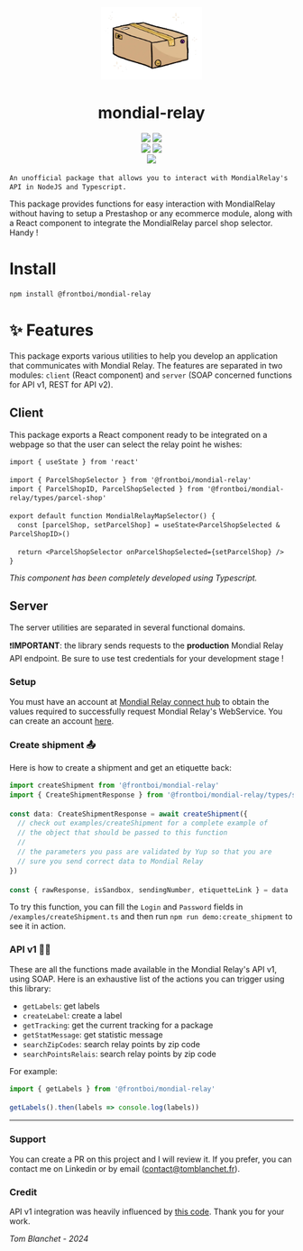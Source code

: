 <div align='center'>
    <img src="doc/package.webp" height="128">
    <h1 align='center'>mondial-relay</h1>
</div>

<div align="center">
    <img src=https://img.shields.io/badge/Created_by-Tom_Blanchet-blue?color=FED205&style=for-the-badge>
    <img src=https://img.shields.io/badge/Maintained%20%3F-yes-green.svg?style=for-the-badge>
</div>
 
<div align="center">
    <img src=https://img.shields.io/badge/TypeScript-007ACC?style=for-the-badge&logo=typescript&logoColor=white>
    <img src=https://img.shields.io/badge/React-20232A?style=for-the-badge&logo=react&logoColor=61DAFB>
</div>
 
<div align="center">
    <a href='https://www.google.com/url?sa=t&rct=j&q=&esrc=s&source=web&cd=&cad=rja&uact=8&ved=2ahUKEwiFmq2GueKEAxXf_7sIHcONCvcQFnoECBEQAQ&url=https%3A%2F%2Ffr.linkedin.com%2Fin%2Ftom-blanchet&usg=AOvVaw2NyolXUeo7ja8PpF4VNmHt&opi=89978449'>
    <img src=https://img.shields.io/badge/Tom_Blanchet-0077B5?logo=linkedin&logoColor=white&style=for-the-badge>
    </a>
</div>

```
An unofficial package that allows you to interact with MondialRelay's API in NodeJS and Typescript.
```

This package provides functions for easy interaction with MondialRelay without having to setup a Prestashop or any ecommerce module, along with a React component to integrate the MondialRelay parcel shop selector. Handy !

# Install

```bash
npm install @frontboi/mondial-relay
```

# ✨ Features

This package exports various utilities to help you develop an application that communicates with Mondial Relay. The features are separated in two modules: `client` (React component) and `server` (SOAP concerned functions for API v1, REST for API v2).

## Client

This package exports a React component ready to be integrated on a webpage so that the user can select the relay point he wishes:

```tsx
import { useState } from 'react'

import { ParcelShopSelector } from '@frontboi/mondial-relay'
import { ParcelShopID, ParcelShopSelected } from '@frontboi/mondial-relay/types/parcel-shop'

export default function MondialRelayMapSelector() {
  const [parcelShop, setParcelShop] = useState<ParcelShopSelected & ParcelShopID>()

  return <ParcelShopSelector onParcelShopSelected={setParcelShop} />
}
```

_This component has been completely developed using Typescript._

## Server

The server utilities are separated in several functional domains.

❗️**IMPORTANT**: the library sends requests to the **production** Mondial Relay API endpoint. Be sure to use test credentials for your development stage !

### Setup

You must have an account at [Mondial Relay connect hub](https://connect.mondialrelay.com) to obtain the values required to successfully request Mondial Relay's WebService. You can create an account [here](https://www.mondialrelay.fr/connexion-inscription/).

### Create shipment 📤

Here is how to create a shipment and get an etiquette back:

```typescript
import createShipment from '@frontboi/mondial-relay'
import { CreateShipmentResponse } from '@frontboi/mondial-relay/types/ship'

const data: CreateShipmentResponse = await createShipment({
  // check out examples/createShipment for a complete example of
  // the object that should be passed to this function
  //
  // the parameters you pass are validated by Yup so that you are
  // sure you send correct data to Mondial Relay
})

const { rawResponse, isSandbox, sendingNumber, etiquetteLink } = data
```

To try this function, you can fill the `Login` and `Password` fields in `/examples/createShipment.ts` and then run `npm run demo:create_shipment` to see it in action.

### API v1 👴🏼

These are all the functions made available in the Mondial Relay's API v1, using SOAP.
Here is an exhaustive list of the actions you can trigger using this library:

- `getLabels`: get labels
- `createLabel`: create a label
- `getTracking`: get the current tracking for a package
- `getStatMessage`: get statistic message
- `searchZipCodes`: search relay points by zip code
- `searchPointsRelais`: search relay points by zip code

For example:

```typescript
import { getLabels } from '@frontboi/mondial-relay'

getLabels().then(labels => console.log(labels))
```

---

### Support

You can create a PR on this project and I will review it.
If you prefer, you can contact me on Linkedin or by email (contact@tomblanchet.fr).

### Credit

API v1 integration was heavily influenced by [this code](https://github.com/nooqta/mondial-relay-api). Thank you for your work.

_Tom Blanchet - 2024_
